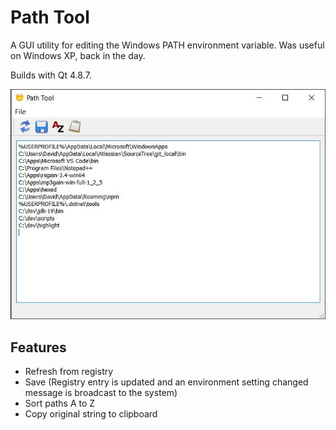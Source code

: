 # Path Tool

A GUI utility for editing the Windows PATH environment variable. Was useful on Windows XP, back in the day.

Builds with Qt 4.8.7.

![Screenshot](images/screenshot.jpg)

## Features
- Refresh from registry
- Save (Registry entry is updated and an environment setting changed message is broadcast to the system)
- Sort paths A to Z
- Copy original string to clipboard
